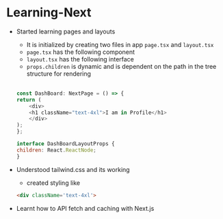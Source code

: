# Learning-Next

- Started learning pages and layouts

    - It is initialized by creating two files in app `page.tsx` and `layout.tsx`
    - `page.tsx` has the following component 
    - `layout.tsx` has the following interface
    - `props.children` is dynamic and is dependent on the path in the tree structure for rendering
<br><br/>
    ```javascript
    const DashBoard: NextPage = () => {
    return (
        <div>
        <h1 className="text-4xl">I am in Profile</h1>
        </div>
    );
    };
    ```
    ```javascript
    interface DashBoardLayoutProps {
    children: React.ReactNode;
    }

    ```

- Understood tailwind.css and its working
    - created styling like 
    ```html
    <div className='text-4xl'>
    ```

- Learnt how to API fetch and caching with Next.js

